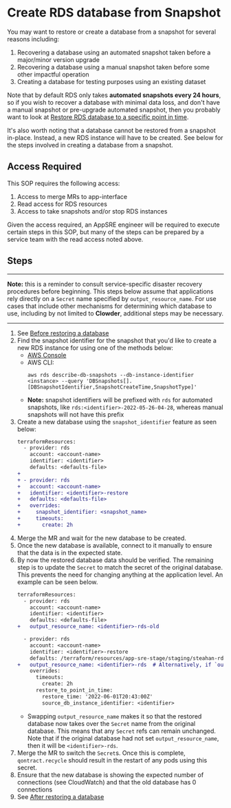 # Create RDS database from Snapshot

You may want to restore or create a database from a snapshot for several reasons including:

1. Recovering a database using an automated snapshot taken before a major/minor version upgrade
2. Recovering a database using a manual snapshot taken before some other impactful operation
3. Creating a database for testing purposes using an existing dataset

Note that by default RDS only takes **automated snapshots every 24 hours**, so if you wish to recover a database with minimal data loss, and don't have a manual snapshot or pre-upgrade automated snapshot, then you probably want to look at [Restore RDS database to a specific point in time](#restore-rds-database-to-a-specific-point-in-time).

It's also worth noting that a database cannot be restored from a snapshot in-place. Instead, a new RDS instance will have to be created. See below for the steps involved in creating a database from a snapshot.

## Access Required

This SOP requires the following access:

1. Access to merge MRs to app-interface
2. Read access for RDS resources
3. Access to take snapshots and/or stop RDS instances

Given the access required, an AppSRE engineer will be required to execute certain steps in this SOP, but many of the steps can be prepared by a service team with the read access noted above.

## Steps

----

**Note:** this is a reminder to consult service-specific disaster recovery procedures before beginning. This steps below assume that applications rely directly on a `Secret` name specified by `output_resource_name`. For use cases that include other mechanisms for determining which database to use, including by not limited to **Clowder**, additional steps may be necessary.

----

1. See [Before restoring a database](/docs/aws/sop/common-database-restore-activities.md#before-restoring-a-database)
2. Find the snapshot identifier for the snapshot that you'd like to create a new RDS instance for using one of the methods below:
   * [AWS Console](https://docs.aws.amazon.com/AmazonRDS/latest/UserGuide/USER_RestoreFromSnapshot.html#USER_RestoreFromSnapshot.Restoring)
   * AWS CLI:
        ```
        aws rds describe-db-snapshots --db-instance-identifier <instance> --query 'DBSnapshots[].[DBSnapshotIdentifier,SnapshotCreateTime,SnapshotType]'
        ```
   * **Note:** snapshot identifiers will be prefixed with `rds` for automated snapshots, like `rds:<identifier>-2022-05-26-04-28`, whereas manual snapshots will not have this prefix
3. Create a new database using the `snapshot_identifier` feature as seen below:
    ```diff
    terraformResources:
      - provider: rds
        account: <account-name>
        identifier: <identifier>
        defaults: <defaults-file>
    +
    + - provider: rds
    +   account: <account-name>
    +   identifier: <identifier>-restore
    +   defaults: <defaults-file>
    +   overrides:
    +     snapshot_identifier: <snapshot_name>
    +     timeouts:
    +       create: 2h
    ```
4. Merge the MR and wait for the new database to be created.
5. Once the new database is available, connect to it manually to ensure that the data is in the expected state.
6. By now the restored database data should be verified. The remaining step is to update the `Secret` to match the secret of the original database. This prevents the need for changing anything at the application level. An example can be seen below.
    ```diff
    terraformResources:
      - provider: rds
        account: <account-name>
        identifier: <identifier>
        defaults: <defaults-file>
    +   output_resource_name: <identifier>-rds-old
    
      - provider: rds
        account: <account-name>
        identifier: <identifier>-restore
        defaults: /terraform/resources/app-sre-stage/staging/steahan-rds-defaults.yml
    +   output_resource_name: <identifier>-rds  # Alternatively, if `output_resource_name` was already set on the original database, use that value
        overrides:
          timeouts:
            create: 2h
          restore_to_point_in_time:
            restore_time: '2022-06-01T20:43:00Z'
            source_db_instance_identifier: <identifier>
    ```
   * Swapping `output_resource_name` makes it so that the restored database now takes over the `Secret` name from the original database. This means that any `Secret` refs can remain unchanged. Note that if the original database had not set `output_resource_name`, then it will be `<identifier>-rds`.
7. Merge the MR to switch the `Secret`s. Once this is complete, `qontract.recycle` should result in the restart of any pods using this secret.
8. Ensure that the new database is showing the expected number of connections (see CloudWatch) and that the old database has 0 connections
9. See [After restoring a database](/docs/aws/sop/common-database-restore-activities.md#after-restoring-a-database)
